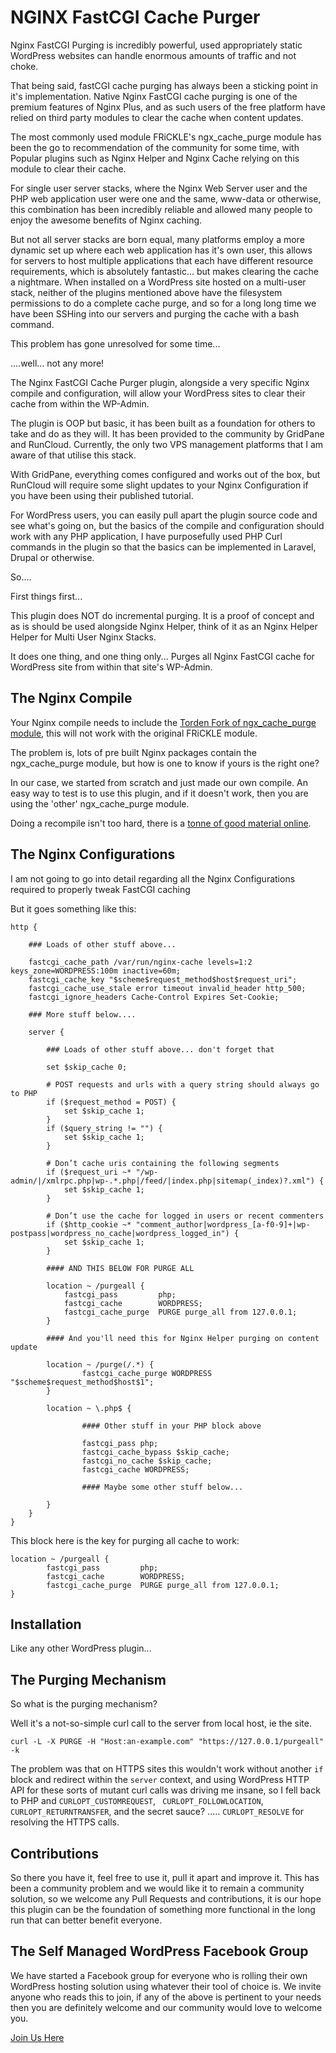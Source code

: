 # NGINX FastCGI Cache Purger

Nginx FastCGI Purging is incredibly powerful, used appropriately static WordPress websites can handle enormous amounts of traffic and not choke.

That being said, fastCGI cache purging has always been a sticking point in it's implementation. Native Nginx FastCGI cache purging is one of the premium features of Nginx Plus, and as such users of the free platform have relied on third party modules to clear the cache when content updates.

The most commonly used module FRiCKLE's ngx_cache_purge module has been the go to recommendation of the community for some time, with Popular plugins such as Nginx Helper and Nginx Cache relying on this module to clear their cache.

For single user server stacks, where the Nginx Web Server user and the PHP web application user were one and the same, www-data or otherwise, this combination has been incredibly reliable and allowed many people to enjoy the awesome benefits of Nginx caching.

But not all server stacks are born equal, many platforms employ a more dynamic set up where each web application has it's own user, this allows for servers to host multiple applications that each have different resource requirements, which is absolutely fantastic... but makes clearing the cache a nightmare. When installed on a WordPress site hosted on a multi-user stack, neither of the plugins mentioned above have the filesystem permissions to do a complete cache purge, and so for a long long time we have been SSHing into our servers and purging the cache with a bash command.

This problem has gone unresolved for some time...

....well... not any more!

The Nginx FastCGI Cache Purger plugin, alongside a very specific Nginx compile and configuration, will allow your WordPress sites to clear their cache from within the WP-Admin.

The plugin is OOP but basic, it has been built as a foundation for others to take and do as they will. It has been provided to the community by GridPane and RunCloud. Currently, the only two VPS management platforms that I am aware of that utilise this stack.

With GridPane, everything comes configured and works out of the box, but RunCloud will require some slight updates to your Nginx Configuration if you have been using their published tutorial.

For WordPress users, you can easily pull apart the plugin source code and see what's going on, but the basics of the compile and configuration should work with any PHP application, I have purposefully used PHP Curl commands in the plugin so that the basics can be implemented in Laravel, Drupal or otherwise.

So....

First things first...

This plugin does NOT do incremental purging. It is a proof of concept and as is should be used alongside Nginx Helper, think of it as an Nginx Helper Helper for Multi User Nginx Stacks.

It does one thing, and one thing only... Purges all Nginx FastCGI cache for WordPress site from within that site's WP-Admin.

## The Nginx Compile

Your Nginx compile needs to include the [Torden Fork of ngx_cache_purge module](https://github.com/torden/ngx_cache_purge), this will not work with the original FRiCKLE module.

The problem is, lots of pre built Nginx packages contain the ngx_cache_purge module, but how is one to know if yours is the right one?

In our case, we started from scratch and just made our own compile. An easy way to test is to use this plugin, and if it doesn't work, then you are using the 'other' ngx_cache_purge module.

Doing a recompile isn't too hard, there is a [tonne of good material online](https://serversforhackers.com/c/compiling-third-party-modules-into-nginx).

## The Nginx Configurations

I am not going to go into detail regarding all the Nginx Configurations required to properly tweak FastCGI caching

But it goes something like this:

````
http {

    ### Loads of other stuff above...
    
    fastcgi_cache_path /var/run/nginx-cache levels=1:2 keys_zone=WORDPRESS:100m inactive=60m;
    fastcgi_cache_key "$scheme$request_method$host$request_uri";
    fastcgi_cache_use_stale error timeout invalid_header http_500;
    fastcgi_ignore_headers Cache-Control Expires Set-Cookie;
   
    ### More stuff below....
   
    server {
       
        ### Loads of other stuff above... don't forget that
        
        set $skip_cache 0;
        
        # POST requests and urls with a query string should always go to PHP
        if ($request_method = POST) {
            set $skip_cache 1;
        }   
        if ($query_string != "") {
            set $skip_cache 1;
        }   
        
        # Don’t cache uris containing the following segments
        if ($request_uri ~* "/wp-admin/|/xmlrpc.php|wp-.*.php|/feed/|index.php|sitemap(_index)?.xml") {
            set $skip_cache 1;
        }   
        
        # Don’t use the cache for logged in users or recent commenters
        if ($http_cookie ~* "comment_author|wordpress_[a-f0-9]+|wp-postpass|wordpress_no_cache|wordpress_logged_in") {
            set $skip_cache 1;
        }
        
        #### AND THIS BELOW FOR PURGE ALL
        
        location ~ /purgeall {
            fastcgi_pass         php;
            fastcgi_cache        WORDPRESS;
            fastcgi_cache_purge  PURGE purge_all from 127.0.0.1;
        }
        
        #### And you'll need this for Nginx Helper purging on content update
        
        location ~ /purge(/.*) {
        	    fastcgi_cache_purge WORDPRESS "$scheme$request_method$host$1";
        }	
        
        location ~ \.php$ {
                
                #### Other stuff in your PHP block above
                   
                fastcgi_pass php;
                fastcgi_cache_bypass $skip_cache;
                fastcgi_no_cache $skip_cache;
                fastcgi_cache WORDPRESS;
                
                #### Maybe some other stuff below...
                
        }
    }
}
````

This block here is the key for purging all cache to work:

````
location ~ /purgeall {
        fastcgi_pass         php;
        fastcgi_cache        WORDPRESS;
        fastcgi_cache_purge  PURGE purge_all from 127.0.0.1;
}
````

## Installation

Like any other WordPress plugin...

## The Purging Mechanism

So what is the purging mechanism?

Well it's a not-so-simple curl call to the server from local host, ie the site.

````
curl -L -X PURGE -H "Host:an-example.com" "https://127.0.0.1/purgeall" -k
````

The problem was that on HTTPS sites this wouldn't work without another `if` block and redirect within the `server` context, and using WordPress HTTP API for these sorts of mutant curl calls was driving me insane, so I fell back to PHP and `CURLOPT_CUSTOMREQUEST`, ` CURLOPT_FOLLOWLOCATION`, `CURLOPT_RETURNTRANSFER`, and the secret sauce? ..... `CURLOPT_RESOLVE` for resolving the HTTPS calls.

## Contributions

So there you have it, feel free to use it, pull it apart and improve it. This has been a community problem and we would like it to remain a community solution, so we welcome any Pull Requests and contributions, it is our hope this plugin can be the foundation of something more functional in the long run that can better benefit everyone.

## The Self Managed WordPress Facebook Group

We have started a Facebook group for everyone who is rolling their own WordPress hosting solution using whatever their tool of choice is. We invite anyone who reads this to join, if any of the above is pertinent to your needs then you are definitely welcome and our community would love to welcome you.

[Join Us Here](https://www.facebook.com/groups/selfmanagedwordpress)











